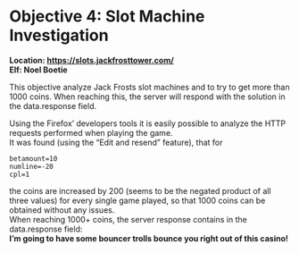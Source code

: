 <h1 id="objective-4-slot-machine-investigation">Objective 4: Slot Machine Investigation</h1>
<p><strong>Location: <a href="https://slots.jackfrosttower.com/">https://slots.jackfrosttower.com/</a></strong><br>
<strong>Elf: Noel Boetie</strong></p>
<p>This objective analyze Jack Frosts slot machines and to try to get more than 1000 coins. When reaching this, the server will respond with the solution in the data.response field.</p>
<p>Using the Firefox’ developers tools it is easily possible to analyze the HTTP requests performed when playing the game.<br>
It was found (using the “Edit and resend” feature), that for</p>
<pre><code>betamount=10
numline=-20
cpl=1
</code></pre>
<p>the coins are increased by 200 (seems to be the negated product of all three values) for every single game played, so that 1000 coins can be obtained without any issues.<br>
When reaching 1000+ coins, the server response contains in the data.response field:<br>
<strong>I’m going to have some bouncer trolls bounce you right out of this casino!</strong></p>


